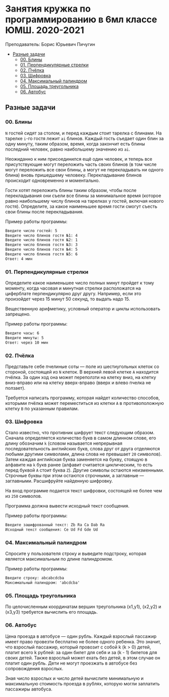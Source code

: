 # Занятия кружка по программированию в 6мл классе ЮМШ. 2020-2021

Преподаватель: Борис Юрьевич Пичугин

- [Разные задачи](#разные-задачи)
  - [00. Блины](#00-блины)
  - [01. Перпендикулярные стрелки](#01-перпендикулярные-стрелки)
  - [02. Пчёлка](#02-пчёлка)
  - [03. Шифровка](#03-шифровка)
  - [04. Максимальный палиндром](#04-максимальный-палиндром)
  - [05. Площадь треугольника](#05-площадь-треугольника)
  - [06. Автобус](#06-автобус)

## Разные задачи

### 00. Блины

`N` гостей сидят за столом, и перед каждым стоит тарелка с блинами. На тарелке `i`-го гостя лежит `ai` блинов. Каждый гость съедает один блин за одну минуту, таким образом, время, когда закончит есть блины последний человек, равно наибольшему значению из `ai`.

Неожиданно к ним присоединился ещё один человек, и теперь все присутствующие могут переложить часть своих блинов (в том числе могут переложить все свои блины, а могут не перекладывать ни одного блина) вновь пришедшему человеку. Перекладывание блинов происходит одновременно и моментально.

Гости хотят переложить блины таким образом, чтобы после перекладывания они съели все блины за минимальное время (которое равно наибольшему числу блинов на тарелках у гостей, включая нового гостя). Определите, за какое наименьшее время гости смогут съесть свои блины после перекладывания.

Пример работы программы:

```txt
Введите число гостей: 5
Введите число блинов гостя №1: 4
Введите число блинов гостя №2: 1
Введите число блинов гостя №3: 3
Введите число блинов гостя №4: 5
Введите число блинов гостя №5: 6
Ответ: 4 мин
```

### 01. Перпендикулярные стрелки

Определите какое наименьшее число полных минут пройдет к тому моменту, когда часовая и минутная стрелки расположатся на циферблате перпендикулярно друг другу. Например, если это произойдет через 15 минут 50 секунд, то выдать надо 15.

Вещественную арифметику, условный оператор и циклы использовать запрещено.

Пример работы программы:

```txt
Введите часы: 6
Введите минуты: 5
Ответ: через 10 мин
```

### 02. Пчёлка

Представьте себе пчелиные соты — поле из шестиугольных клеток со стороной, состоящей из `N` клеток. В верхней левой клетке `A` находится пчёлка. За один ход она может переползти на клетку вниз, на клетку вниз-вправо или на клетку вверх-вправо (вверх и влево пчелка не ползает).

Требуется написать программу, которая найдет количество способов, которыми пчёлка может переместиться из клетки `A` в противоположную клетку `B` по указанным правилам.

### 03. Шифровка

Стало известно, что противник шифрует текст следующим образом. Сначала определяется количество букв в самом длинном слове, его длину обозначим `k` (словом называется непрерывная последовательность английских букв, слова друг от друга отделяются любыми другими символами, длина слова не превышает `20` символов). Затем каждая английская буква заменяется на букву, стоящую в алфавите на `k` букв ранее (алфавит считается циклическим, то есть перед буквой `A` стоит буква `Z`). Другие символы остаются неизменными. Строчные буквы при этом остаются строчными, а заглавные — заглавными. Расшифруйте найденную шифровку.

На вход программе подается текст шифровки, состоящей не более чем из `250` символов.

Программа должна вывести исходный текст сообщения.

Пример работы программы:

```txt
Введите зашифрованный текст: Zb Ra Ca Dab Ra
Исходный текст сообщения: Ce Ud Fd Gde Ud
```

### 04. Максимальный палиндром

Спросите у пользователя строку и выведите подстроку, которая является максимальным по длине палиндромом.

Пример работы программы:

```txt
Введите строку: abcabcdcba
Максимальный палиндром: 'abcdcba'
```

### 05. Площадь треугольника

По целочисленным координатам вершин треугольника (x1,y1), (x2,y2) и (x3,y3) требуется вычислить его площадь.

### 06. Автобус

Цена проезда в автобусе — один рубль. Каждый взрослый пассажир имеет право провезти бесплатно не более одного ребенка. Это значит, что взрослый пассажир, который провозит с собой k (k > 0) детей, платит всего k рублей: за один билет для себя и за (k - 1) билетов для своих детей. Также взрослый может ехать без детей, в этом случае он платит один рубль. Дети не могут проезжать в автобусе без сопровождения взрослых.

Зная число взрослых и число детей вычислите минимальную и максимальную стоимость проезда в рублях, которую могли заплатить пассажиры автобуса.
